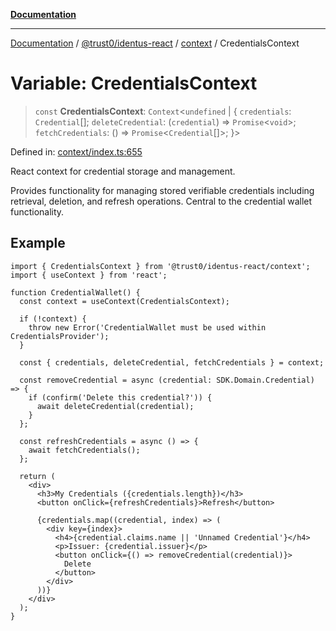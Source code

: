 [**Documentation**](../../../../README.md)

***

[Documentation](../../../../README.md) / [@trust0/identus-react](../../README.md) / [context](../README.md) / CredentialsContext

# Variable: CredentialsContext

> `const` **CredentialsContext**: `Context`\<`undefined` \| \{ `credentials`: `Credential`[]; `deleteCredential`: (`credential`) => `Promise`\<`void`\>; `fetchCredentials`: () => `Promise`\<`Credential`[]\>; \}\>

Defined in: [context/index.ts:655](https://github.com/trust0-project/identus/blob/94eb37ac3e348bfb235eefd303acf4a8e113137e/packages/identus-react/src/context/index.ts#L655)

React context for credential storage and management.

Provides functionality for managing stored verifiable credentials including
retrieval, deletion, and refresh operations. Central to the credential wallet
functionality.

## Example

```tsx
import { CredentialsContext } from '@trust0/identus-react/context';
import { useContext } from 'react';

function CredentialWallet() {
  const context = useContext(CredentialsContext);
  
  if (!context) {
    throw new Error('CredentialWallet must be used within CredentialsProvider');
  }
  
  const { credentials, deleteCredential, fetchCredentials } = context;
  
  const removeCredential = async (credential: SDK.Domain.Credential) => {
    if (confirm('Delete this credential?')) {
      await deleteCredential(credential);
    }
  };
  
  const refreshCredentials = async () => {
    await fetchCredentials();
  };
  
  return (
    <div>
      <h3>My Credentials ({credentials.length})</h3>
      <button onClick={refreshCredentials}>Refresh</button>
      
      {credentials.map((credential, index) => (
        <div key={index}>
          <h4>{credential.claims.name || 'Unnamed Credential'}</h4>
          <p>Issuer: {credential.issuer}</p>
          <button onClick={() => removeCredential(credential)}>
            Delete
          </button>
        </div>
      ))}
    </div>
  );
}
```
